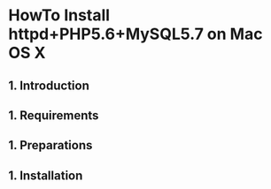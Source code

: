 # HowTo Install httpd+PHP5.6+MySQL5.7 on Mac OS X

## 1. Introduction


## 1. Requirements


## 1. Preparations


## 1. Installation



